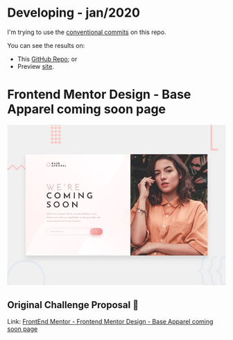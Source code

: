 # Developing - jan/2020

I'm trying to use the [conventional commits](https://www.conventionalcommits.org/en/v1.0.0-beta.2/) on this repo.

You can see the results on:

- This [GitHub Repo](https://github.com/vanribeiro/base-apparel-coming-soon-master); or
- Preview [site](https://vanribeiro.github.io/img/portfolio/base%20apparel%20coming%20soon%20page.png).



# Frontend Mentor Design - Base Apparel coming soon page

![Design preview for the Base Apparel coming soon page coding challenge](./design/desktop-preview.jpg)

## Original Challenge Proposal 👋

Link: [FrontEnd Mentor - Frontend Mentor Design - Base Apparel coming soon page](https://www.frontendmentor.io/challenges/base-apparel-coming-soon-page-5d46b47f8db8a7063f9331a0)